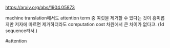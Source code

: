 https://arxiv.org/abs/1904.05873

machine translation에서도 attention term 중 여럿을 제거할 수 있다는 것이 흥미롭지만 저자에 따르면 제거하더라도 computation cost 차원에서 큰 차이가 없다고. (1d sequence라서.)

#attention